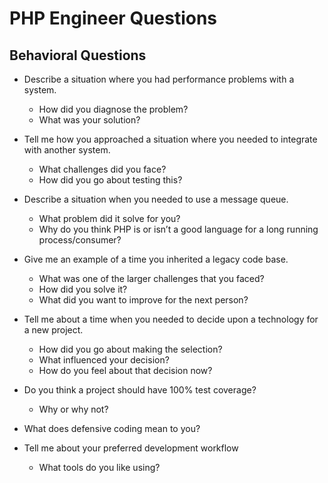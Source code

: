 # PHP Engineer Questions

## Behavioral Questions

- Describe a situation where you had performance problems with a system.
    - How did you diagnose the problem?
    - What was your solution?

- Tell me how you approached a situation where you needed to integrate with another system.
    - What challenges did you face?
    - How did you go about testing this?
    
- Describe a situation when you needed to use a message queue.
    - What problem did it solve for you?
    - Why do you think PHP is or isn’t a good language for a long running process/consumer?

- Give me an example of a time you inherited a legacy code base.
    - What was one of the larger challenges that you faced?
    - How did you solve it?
    - What did you want to improve for the next person?
    
- Tell me about a time when you needed to decide upon a technology for a new project.
    - How did you go about making the selection?
    - What influenced your decision?
    - How do you feel about that decision now?

- Do you think a project should have 100% test coverage?
    - Why or why not?

- What does defensive coding mean to you?

- Tell me about your preferred development workflow
    - What tools do you like using?

